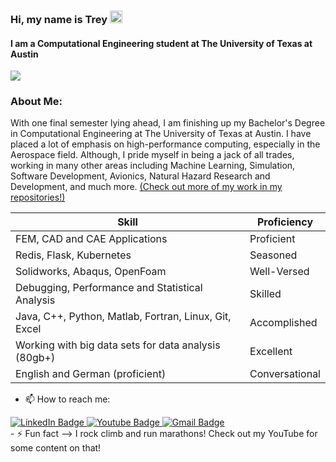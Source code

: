 ### Hi, my name is Trey  <img src="https://user-images.githubusercontent.com/70235944/235464816-97a74fe3-00e5-4e2d-a68d-b88911af71ac.gif" alt="Logo" width="20" >
#### I am a Computational Engineering student at The University of Texas at Austin

<img src="https://user-images.githubusercontent.com/70235944/235691242-57eb39ea-0bfd-4e28-8da6-f5d1043d3ec7.png"/>
</a>


### About Me:
With one final semester lying ahead, I am finishing up my Bachelor's Degree in Computational Engineering at The University of Texas at Austin. I have placed a lot of emphasis on high-performance computing, especially in the Aerospace field. Although, I pride myself in being a jack of all trades, working in many other areas including Machine Learning, Simulation, Software Development, Avionics, Natural Hazard Research and Development, and much more. <a href="https://github.com/TreyGower7?tab=repositories" target="_blank">(Check out more of my work in my repositories!)</a>

| Skill                                                   | Proficiency      |
|---------------------------------------------------------|------------------|
| FEM, CAD and CAE Applications                          | Proficient       |
| Redis, Flask, Kubernetes                              | Seasoned         |
| Solidworks, Abaqus, OpenFoam                         | Well-Versed         |
| Debugging, Performance and Statistical Analysis        | Skilled          |
| Java, C++, Python, Matlab, Fortran, Linux, Git, Excel | Accomplished     |
| Working with big data sets for data analysis (80gb+)   | Excellent        |
| English and German (proficient)                        | Conversational   |


- 📫 How to reach me: 
<div id="badges">
<a href="https://www.linkedin.com/in/trey-gower-4107bb188/">
  <img src="https://img.shields.io/badge/LinkedIn-blue?style=for-the-badge&logo=linkedin&logoColor=white" alt="LinkedIn Badge"/>
</a>
<a href="https://www.youtube.com/channel/UC5csCBWv404Pmg1c04F4oUA">
  <img src="https://img.shields.io/badge/YouTube-red?style=for-the-badge&logo=youtube&logoColor=white" alt="Youtube Badge"/>
</a>
<a href="mailto:goweryert@gmail.com">
  <img src="https://img.shields.io/badge/email-red?logo=gmail&logoColor=white&style=for-the-badge" alt="Gmail Badge"/>
</a>
</div>
- ⚡ Fun fact --> I rock climb and run marathons! Check out my YouTube for some content on that!

